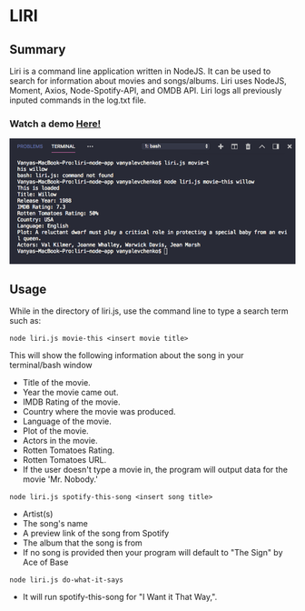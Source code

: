 # LIRI

## Summary
Liri is a command line application written in NodeJS. It can be used to search for information about movies and songs/albums. Liri uses NodeJS, Moment, Axios, Node-Spotify-API, and OMDB API. Liri logs all previously inputed commands in the log.txt file.

### Watch a demo [Here!]()

![pic](img/img-1.png)

## Usage
While in the directory of liri.js, use the command line to type a search term such as:
```
node liri.js movie-this <insert movie title>
```

This will show the following information about the song in your terminal/bash window

* Title of the movie.
* Year the movie came out.
* IMDB Rating of the movie.
* Country where the movie was produced.
* Language of the movie.
* Plot of the movie.
* Actors in the movie.
* Rotten Tomatoes Rating.
* Rotten Tomatoes URL.
* If the user doesn't type a movie in, the program will output data for the movie 'Mr. Nobody.'

```
node liri.js spotify-this-song <insert song title>
```
* Artist(s)
* The song's name
* A preview link of the song from Spotify
* The album that the song is from
* If no song is provided then your program will default to "The Sign" by Ace of Base

```
node liri.js do-what-it-says
```

* It will run spotify-this-song for "I Want it That Way,".







